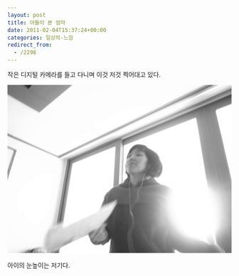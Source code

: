 ```yaml
---
layout: post
title: 아들이 본 엄마
date: 2011-02-04T15:37:24+00:00
categories: 일상의-느낌
redirect_from:
  - /2298
---
```




작은 디지털 카메라를 들고 다니며 이것 저것 찍어대고 있다.

![ ](/assets/media/uploads_1_cfile10.uf.16640D4C4D4C1D021F4DC8.jpg)

아이의 눈높이는 저기다.


